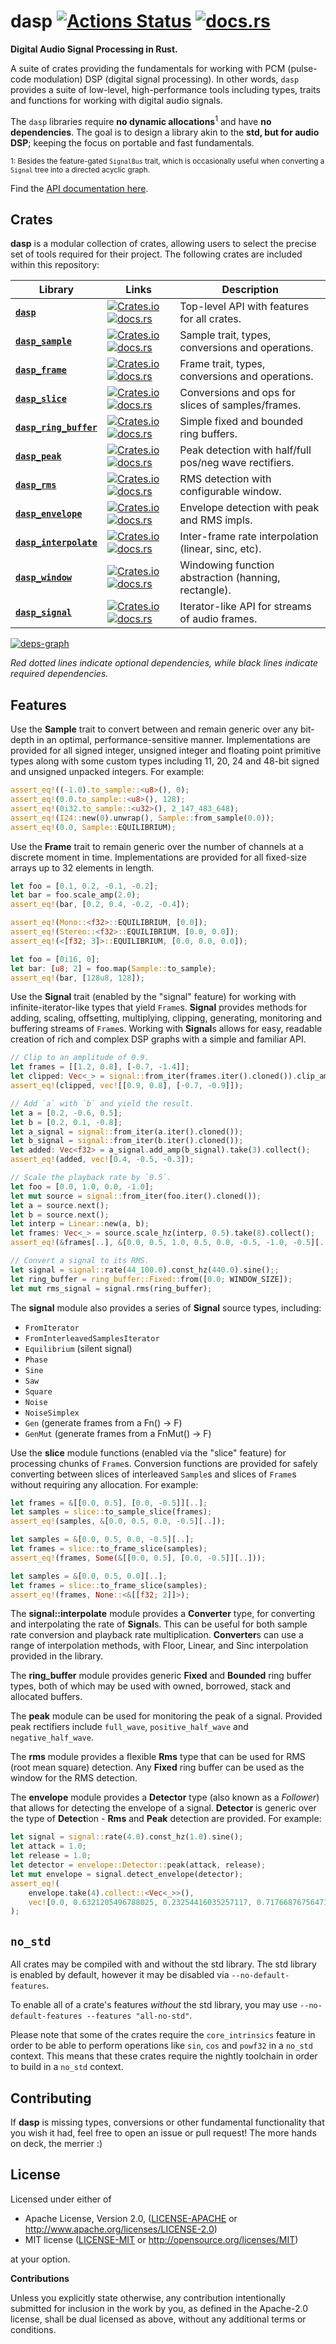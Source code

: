 # dasp [![Actions Status][dasp-actions-svg]][dasp-actions] [![docs.rs][dasp-docs-rs-svg]][dasp-docs-rs]

**Digital Audio Signal Processing in Rust.**

A suite of crates providing the fundamentals for working with PCM (pulse-code
modulation) DSP (digital signal processing). In other words, `dasp` provides a
suite of low-level, high-performance tools including types, traits and functions
for working with digital audio signals.

The `dasp` libraries require **no dynamic allocations**<sup>1</sup> and have
**no dependencies**. The goal is to design a library akin to the **std, but for
audio DSP**; keeping the focus on portable and fast fundamentals.

<sup>1: Besides the feature-gated `SignalBus` trait, which is occasionally
useful when converting a `Signal` tree into a directed acyclic graph.</sup>

Find the [API documentation here][dasp-docs-rs].


## Crates

**dasp** is a modular collection of crates, allowing users to select the precise
set of tools required for their project. The following crates are included
within this repository:

| **Library** | **Links** | **Description** |
| --- | --- | --- |
| [**`dasp`**][dasp] | [![Crates.io][dasp-crates-io-svg]][dasp-crates-io] [![docs.rs][dasp-docs-rs-svg]][dasp-docs-rs] | Top-level API with features for all crates. |
| [**`dasp_sample`**][dasp_sample] | [![Crates.io][dasp_sample-crates-io-svg]][dasp_sample-crates-io] [![docs.rs][dasp_sample-docs-rs-svg]][dasp_sample-docs-rs] | Sample trait, types, conversions and operations. |
| [**`dasp_frame`**][dasp_frame] | [![Crates.io][dasp_frame-crates-io-svg]][dasp_frame-crates-io] [![docs.rs][dasp_frame-docs-rs-svg]][dasp_frame-docs-rs] | Frame trait, types, conversions and operations. |
| [**`dasp_slice`**][dasp_slice] | [![Crates.io][dasp_slice-crates-io-svg]][dasp_slice-crates-io] [![docs.rs][dasp_slice-docs-rs-svg]][dasp_slice-docs-rs] | Conversions and ops for slices of samples/frames. |
| [**`dasp_ring_buffer`**][dasp_ring_buffer] | [![Crates.io][dasp_ring_buffer-crates-io-svg]][dasp_ring_buffer-crates-io] [![docs.rs][dasp_ring_buffer-docs-rs-svg]][dasp_ring_buffer-docs-rs] | Simple fixed and bounded ring buffers. |
| [**`dasp_peak`**][dasp_peak] | [![Crates.io][dasp_peak-crates-io-svg]][dasp_peak-crates-io] [![docs.rs][dasp_peak-docs-rs-svg]][dasp_peak-docs-rs] | Peak detection with half/full pos/neg wave rectifiers. |
| [**`dasp_rms`**][dasp_rms] | [![Crates.io][dasp_rms-crates-io-svg]][dasp_rms-crates-io] [![docs.rs][dasp_rms-docs-rs-svg]][dasp_rms-docs-rs] | RMS detection with configurable window. |
| [**`dasp_envelope`**][dasp_envelope] | [![Crates.io][dasp_envelope-crates-io-svg]][dasp_envelope-crates-io] [![docs.rs][dasp_envelope-docs-rs-svg]][dasp_envelope-docs-rs] | Envelope detection with peak and RMS impls. |
| [**`dasp_interpolate`**][dasp_interpolate] | [![Crates.io][dasp_interpolate-crates-io-svg]][dasp_interpolate-crates-io] [![docs.rs][dasp_interpolate-docs-rs-svg]][dasp_interpolate-docs-rs] | Inter-frame rate interpolation (linear, sinc, etc). |
| [**`dasp_window`**][dasp_window] | [![Crates.io][dasp_window-crates-io-svg]][dasp_window-crates-io] [![docs.rs][dasp_window-docs-rs-svg]][dasp_window-docs-rs] | Windowing function abstraction (hanning, rectangle). |
| [**`dasp_signal`**][dasp_signal] | [![Crates.io][dasp_signal-crates-io-svg]][dasp_signal-crates-io] [![docs.rs][dasp_signal-docs-rs-svg]][dasp_signal-docs-rs] | Iterator-like API for streams of audio frames. |

[![deps-graph][deps-graph]][deps-graph]

*Red dotted lines indicate optional dependencies, while black lines indicate
required dependencies.*


## Features

Use the **Sample** trait to convert between and remain generic over any
bit-depth in an optimal, performance-sensitive manner. Implementations are
provided for all signed integer, unsigned integer and floating point primitive
types along with some custom types including 11, 20, 24 and 48-bit signed and
unsigned unpacked integers. For example:

```rust
assert_eq!((-1.0).to_sample::<u8>(), 0);
assert_eq!(0.0.to_sample::<u8>(), 128);
assert_eq!(0i32.to_sample::<u32>(), 2_147_483_648);
assert_eq!(I24::new(0).unwrap(), Sample::from_sample(0.0));
assert_eq!(0.0, Sample::EQUILIBRIUM);
```

Use the **Frame** trait to remain generic over the number of channels at a
discrete moment in time. Implementations are provided for all fixed-size arrays
up to 32 elements in length.

```rust
let foo = [0.1, 0.2, -0.1, -0.2];
let bar = foo.scale_amp(2.0);
assert_eq!(bar, [0.2, 0.4, -0.2, -0.4]);

assert_eq!(Mono::<f32>::EQUILIBRIUM, [0.0]);
assert_eq!(Stereo::<f32>::EQUILIBRIUM, [0.0, 0.0]);
assert_eq!(<[f32; 3]>::EQUILIBRIUM, [0.0, 0.0, 0.0]);

let foo = [0i16, 0];
let bar: [u8; 2] = foo.map(Sample::to_sample);
assert_eq!(bar, [128u8, 128]);
```

Use the **Signal** trait (enabled by the "signal" feature) for working with
infinite-iterator-like types that yield `Frame`s. **Signal** provides methods
for adding, scaling, offsetting, multiplying, clipping, generating, monitoring
and buffering streams of `Frame`s.  Working with **Signal**s allows for easy,
readable creation of rich and complex DSP graphs with a simple and familiar API.

```rust
// Clip to an amplitude of 0.9.
let frames = [[1.2, 0.8], [-0.7, -1.4]];
let clipped: Vec<_> = signal::from_iter(frames.iter().cloned()).clip_amp(0.9).take(2).collect();
assert_eq!(clipped, vec![[0.9, 0.8], [-0.7, -0.9]]);

// Add `a` with `b` and yield the result.
let a = [0.2, -0.6, 0.5];
let b = [0.2, 0.1, -0.8];
let a_signal = signal::from_iter(a.iter().cloned());
let b_signal = signal::from_iter(b.iter().cloned());
let added: Vec<f32> = a_signal.add_amp(b_signal).take(3).collect();
assert_eq!(added, vec![0.4, -0.5, -0.3]);

// Scale the playback rate by `0.5`.
let foo = [0.0, 1.0, 0.0, -1.0];
let mut source = signal::from_iter(foo.iter().cloned());
let a = source.next();
let b = source.next();
let interp = Linear::new(a, b);
let frames: Vec<_> = source.scale_hz(interp, 0.5).take(8).collect();
assert_eq!(&frames[..], &[0.0, 0.5, 1.0, 0.5, 0.0, -0.5, -1.0, -0.5][..]);

// Convert a signal to its RMS.
let signal = signal::rate(44_100.0).const_hz(440.0).sine();;
let ring_buffer = ring_buffer::Fixed::from([0.0; WINDOW_SIZE]);
let mut rms_signal = signal.rms(ring_buffer);
```

The **signal** module also provides a series of **Signal** source types,
including:

- `FromIterator`
- `FromInterleavedSamplesIterator`
- `Equilibrium` (silent signal)
- `Phase`
- `Sine`
- `Saw`
- `Square`
- `Noise`
- `NoiseSimplex`
- `Gen` (generate frames from a Fn() -> F)
- `GenMut` (generate frames from a FnMut() -> F)

Use the **slice** module functions (enabled via the "slice" feature) for
processing chunks of `Frame`s.  Conversion functions are provided for safely
converting between slices of interleaved `Sample`s and slices of `Frame`s
without requiring any allocation.  For example:

```rust
let frames = &[[0.0, 0.5], [0.0, -0.5]][..];
let samples = slice::to_sample_slice(frames);
assert_eq!(samples, &[0.0, 0.5, 0.0, -0.5][..]);

let samples = &[0.0, 0.5, 0.0, -0.5][..];
let frames = slice::to_frame_slice(samples);
assert_eq!(frames, Some(&[[0.0, 0.5], [0.0, -0.5]][..]));

let samples = &[0.0, 0.5, 0.0][..];
let frames = slice::to_frame_slice(samples);
assert_eq!(frames, None::<&[[f32; 2]]>);
```

The **signal::interpolate** module provides a **Converter** type, for converting
and interpolating the rate of **Signal**s. This can be useful for both sample
rate conversion and playback rate multiplication. **Converter**s can use a range
of interpolation methods, with Floor, Linear, and Sinc interpolation provided in
the library.

The **ring_buffer** module provides generic **Fixed** and **Bounded** ring
buffer types, both of which may be used with owned, borrowed, stack and
allocated buffers.

The **peak** module can be used for monitoring the peak of a signal. Provided
peak rectifiers include `full_wave`, `positive_half_wave` and
`negative_half_wave`.

The **rms** module provides a flexible **Rms** type that can be used for RMS
(root mean square) detection. Any **Fixed** ring buffer can be used as the
window for the RMS detection.

The **envelope** module provides a **Detector** type (also known as a
*Follower*) that allows for detecting the envelope of a signal. **Detector** is
generic over the type of **Detect**ion - **Rms** and **Peak** detection are
provided. For example:

```rust
let signal = signal::rate(4.0).const_hz(1.0).sine();
let attack = 1.0;
let release = 1.0;
let detector = envelope::Detector::peak(attack, release);
let mut envelope = signal.detect_envelope(detector);
assert_eq!(
    envelope.take(4).collect::<Vec<_>>(),
    vec![0.0, 0.6321205496788025, 0.23254416035257117, 0.7176687675647109]
);
```


## `no_std`

All crates may be compiled with and without the std library. The std library is
enabled by default, however it may be disabled via `--no-default-features`.

To enable all of a crate's features *without* the std library, you may use
`--no-default-features --features "all-no-std"`.

Please note that some of the crates require the `core_intrinsics` feature in
order to be able to perform operations like `sin`, `cos` and `powf32` in a
`no_std` context. This means that these crates require the nightly toolchain in
order to build in a `no_std` context.


## Contributing

If **dasp** is missing types, conversions or other fundamental functionality
that you wish it had, feel free to open an issue or pull request! The more
hands on deck, the merrier :)


## License

Licensed under either of

 * Apache License, Version 2.0, ([LICENSE-APACHE](LICENSE-APACHE) or http://www.apache.org/licenses/LICENSE-2.0)
 * MIT license ([LICENSE-MIT](LICENSE-MIT) or http://opensource.org/licenses/MIT)

at your option.

**Contributions**

Unless you explicitly state otherwise, any contribution intentionally submitted
for inclusion in the work by you, as defined in the Apache-2.0 license, shall be
dual licensed as above, without any additional terms or conditions.


[dasp-actions]: https://github.com/nannou-org/dasp/actions
[dasp-actions-svg]: https://github.com/rustaudio/dasp/workflows/dasp/badge.svg
[deps-graph]: ./assets/deps-graph.png
[dasp]: ./dasp
[dasp-crates-io]: https://crates.io/crates/dasp
[dasp-crates-io-svg]: https://img.shields.io/crates/v/dasp.svg
[dasp-docs-rs]: https://docs.rs/dasp/
[dasp-docs-rs-svg]: https://docs.rs/dasp/badge.svg
[dasp_envelope]: ./dasp_envelope
[dasp_envelope-crates-io]: https://crates.io/crates/dasp_envelope
[dasp_envelope-crates-io-svg]: https://img.shields.io/crates/v/dasp_envelope.svg
[dasp_envelope-docs-rs]: https://docs.rs/dasp_envelope/
[dasp_envelope-docs-rs-svg]: https://docs.rs/dasp_envelope/badge.svg
[dasp_frame]: ./dasp_frame
[dasp_frame-crates-io]: https://crates.io/crates/dasp_frame
[dasp_frame-crates-io-svg]: https://img.shields.io/crates/v/dasp_frame.svg
[dasp_frame-docs-rs]: https://docs.rs/dasp_frame/
[dasp_frame-docs-rs-svg]: https://docs.rs/dasp_frame/badge.svg
[dasp_interpolate]: ./dasp_interpolate
[dasp_interpolate-crates-io]: https://crates.io/crates/dasp_interpolate
[dasp_interpolate-crates-io-svg]: https://img.shields.io/crates/v/dasp_interpolate.svg
[dasp_interpolate-docs-rs]: https://docs.rs/dasp_interpolate/
[dasp_interpolate-docs-rs-svg]: https://docs.rs/dasp_interpolate/badge.svg
[dasp_peak]: ./dasp_peak
[dasp_peak-crates-io]: https://crates.io/crates/dasp_peak
[dasp_peak-crates-io-svg]: https://img.shields.io/crates/v/dasp_peak.svg
[dasp_peak-docs-rs]: https://docs.rs/dasp_peak/
[dasp_peak-docs-rs-svg]: https://docs.rs/dasp_peak/badge.svg
[dasp_ring_buffer]: ./dasp_ring_buffer
[dasp_ring_buffer-crates-io]: https://crates.io/crates/dasp_ring_buffer
[dasp_ring_buffer-crates-io-svg]: https://img.shields.io/crates/v/dasp_ring_buffer.svg
[dasp_ring_buffer-docs-rs]: https://docs.rs/dasp_ring_buffer/
[dasp_ring_buffer-docs-rs-svg]: https://docs.rs/dasp_ring_buffer/badge.svg
[dasp_rms]: ./dasp_rms
[dasp_rms-crates-io]: https://crates.io/crates/dasp_rms
[dasp_rms-crates-io-svg]: https://img.shields.io/crates/v/dasp_rms.svg
[dasp_rms-docs-rs]: https://docs.rs/dasp_rms/
[dasp_rms-docs-rs-svg]: https://docs.rs/dasp_rms/badge.svg
[dasp_sample]: ./dasp_sample
[dasp_sample-crates-io]: https://crates.io/crates/dasp_sample
[dasp_sample-crates-io-svg]: https://img.shields.io/crates/v/dasp_sample.svg
[dasp_sample-docs-rs]: https://docs.rs/dasp_sample/
[dasp_sample-docs-rs-svg]: https://docs.rs/dasp_sample/badge.svg
[dasp_signal]: ./dasp_signal
[dasp_signal-crates-io]: https://crates.io/crates/dasp_signal
[dasp_signal-crates-io-svg]: https://img.shields.io/crates/v/dasp_signal.svg
[dasp_signal-docs-rs]: https://docs.rs/dasp_signal/
[dasp_signal-docs-rs-svg]: https://docs.rs/dasp_signal/badge.svg
[dasp_slice]: ./dasp_slice
[dasp_slice-crates-io]: https://crates.io/crates/dasp_slice
[dasp_slice-crates-io-svg]: https://img.shields.io/crates/v/dasp_slice.svg
[dasp_slice-docs-rs]: https://docs.rs/dasp_slice/
[dasp_slice-docs-rs-svg]: https://docs.rs/dasp_slice/badge.svg
[dasp_window]: ./dasp_window
[dasp_window-crates-io]: https://crates.io/crates/dasp_window
[dasp_window-crates-io-svg]: https://img.shields.io/crates/v/dasp_window.svg
[dasp_window-docs-rs]: https://docs.rs/dasp_window/
[dasp_window-docs-rs-svg]: https://docs.rs/dasp_window/badge.svg
